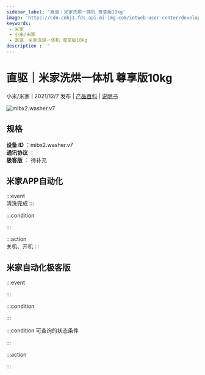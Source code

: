 ```yaml
---
sidebar_label: '直驱｜米家洗烘一体机 尊享版10kg'
image: 'https://cdn.cnbj1.fds.api.mi-img.com/iotweb-user-center/developer_1679067620671lXFqcuwB.png?GalaxyAccessKeyId=AKVGLQWBOVIRQ3XLEW&Expires=9223372036854775807&Signature=AbvSYmnw7vkgtO4nlRgDIaeyCpA='
keywords: 
 - 米家
 - 小米/米家
 - 直驱｜米家洗烘一体机 尊享版10kg
description : ''
---
```

# 直驱｜米家洗烘一体机 尊享版10kg

小米/米家 | 2021/12/7 发布 | [产品百科](https://home.mi.com/webapp/content/baike/product/index.html?model=mibx2.washer.v7/) | [说明书](https://home.mi.com/views/introduction.html?model=mibx2.washer.v7&region=cn)

![mibx2.washer.v7](https://cdn.cnbj1.fds.api.mi-img.com/iotweb-user-center/developer_1679067620671lXFqcuwB.png?GalaxyAccessKeyId=AKVGLQWBOVIRQ3XLEW&Expires=9223372036854775807&Signature=AbvSYmnw7vkgtO4nlRgDIaeyCpA=)

## 规格  
> 
**设备 ID** ：mibx2.washer.v7  
**通讯协议** ：  
**极客版**  ： 待补充 


## 米家APP自动化  

:::event  
清洗完成
:::

:::condition  

:::

:::action   
关机、开机
:::

## 米家自动化极客版  

:::event  

:::

:::condition  

:::

:::condition 可查询的状态条件  

:::

:::action  

:::

        

